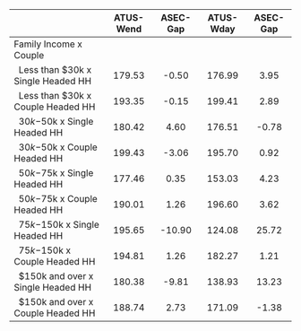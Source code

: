 
|                      |    ATUS-Wend |     ASEC-Gap |    ATUS-Wday |     ASEC-Gap |
| -------------------- | :----------: | :----------: | :----------: | :----------: |
| Family Income x Couple |              |              |              |              |
| &nbsp;&nbsp;Less than $30k x Single Headed HH |       179.53 |        -0.50 |       176.99 |         3.95 |
| &nbsp;&nbsp;Less than $30k x Couple Headed HH |       193.35 |        -0.15 |       199.41 |         2.89 |
| &nbsp;&nbsp;$30k-$50k x Single Headed HH |       180.42 |         4.60 |       176.51 |        -0.78 |
| &nbsp;&nbsp;$30k-$50k x Couple Headed HH |       199.43 |        -3.06 |       195.70 |         0.92 |
| &nbsp;&nbsp;$50k-$75k x Single Headed HH |       177.46 |         0.35 |       153.03 |         4.23 |
| &nbsp;&nbsp;$50k-$75k x Couple Headed HH |       190.01 |         1.26 |       196.60 |         3.62 |
| &nbsp;&nbsp;$75k-$150k x Single Headed HH |       195.65 |       -10.90 |       124.08 |        25.72 |
| &nbsp;&nbsp;$75k-$150k x Couple Headed HH |       194.81 |         1.26 |       182.27 |         1.21 |
| &nbsp;&nbsp;$150k and over x Single Headed HH |       180.38 |        -9.81 |       138.93 |        13.23 |
| &nbsp;&nbsp;$150k and over x Couple Headed HH |       188.74 |         2.73 |       171.09 |        -1.38 |

